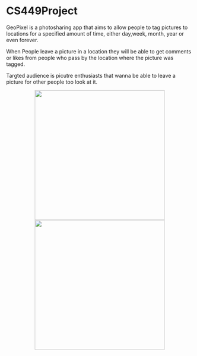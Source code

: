 # CS449Project

GeoPixel is a photosharing app that aims to allow people to tag pictures to locations for a specified amount of time, either day,week, month, year or even forever. 


When People leave a picture in a location they will be able to get comments or likes from people who pass by the location where the picture was tagged.


Targted audience is picutre enthusiasts that wanna be able to leave a picture for other people too look at it. 


<p align="center">
  <img src="https://github.com/Shooskie/CS449Project/blob/master/App%20screenshots/Screenshot_20170218-104146.png" width="350"/>
  <img src="https://github.com/Shooskie/CS449Project/blob/master/App%20screenshots/Screenshot_20170218-104210.png" width="350"/>
</p>
